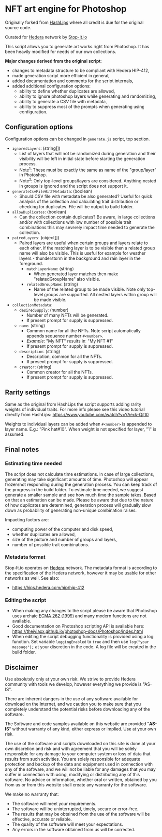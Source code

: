 # NFT art engine for Photoshop
Originally forked from [HashLips](hashlips_art_engine_ps_script) where all credit is due for the original source code.

Curated for [Hedera](https://hedera.com) network by [Stop-It.io](https://stop-it.io)

This script allows you to generate art works right from Photoshop. 
It has been heavily modified for needs of our own collections.

**Major changes derived from the original script**:
- changes to metadata structure to be compliant with Hedera HIP-412,
- made generation script more efficient in general,
- added documentation and comments for the script internals,
- added additional configuration options:
  - ability to define whether duplicates are allowed,
  - ability to ignore photoshop layers while generating and randomizing,
  - ability to generate a CSV file with metadata,
  - ability to suppress most of the prompts when generating using configuration.

## Configuration options
Configuration options can be changed in `generate.js` script, top section.
- `ignoredLayers`: (string[])
  - List of layers that will not be randomized during generation and their visibility will be left in initial state before starting the generation process.
  - Note<sup>1</sup>: These must be exactly the same as name of the "group/layer" in Photoshop.
  - Note<sup>2</sup>: Only top-level groups/layers are considered. Anything nested in groups is ignored and the script does not support it.
- `generateCsvFileWithMetadata`: (boolean)
  - Should CSV file with metadata be also generated? Useful for quick analysis of the collection and calculating trait distribution or checking for duplicates. File will be output to build folder.
- `allowDuplicates`: (boolean)
  - Can the collection contain duplicates? Be aware, in large collections and/or with collections with low number of possible trait combinations this may severely impact time needed to generate the collection.
- `pairedLayers`: (object[])
  - Paired layers are useful when certain groups and layers relate to each other. If the matching layer is to be visible then a related group name will also be visible. This is useful for example for weather layers - thunderstorm in the background and rain layer in the foreground.
    - `matchLayerName`: (string)
      - When generated layer matches then make "relatedGroupName" also visible.
    - `relatedGroupName`: (string)
      - Name of the related group to be made visible. Note only top-level groups are supported. All nested layers within group will be made visible.
- `collectionMetadata`:
  - `desiredSupply`: (number)
    - Number of many NFTs will be generated.
    - If present prompt for supply is suppressed.
  - `name`: (string)
    - Common name for all the NFTs. Note script automatically appends sequence number  `#<number>`.
    - *Example*: "My NFT" results in: "My NFT #1"
    - If present prompt for supply is suppressed.
  - `description`: (string)
    - Description, common for all the NFTs.
    - If present prompt for supply is suppressed.
  - `creator`: (string)
    - Common creator for all the NFTs.
    - If present prompt for supply is suppressed.

## Rarity settings
Same as the original from HashLips the script supports adding rarity weights of individual traits.
For more info please see this video tutorial directly from HashLips: https://www.youtube.com/watch?v=YAexk-Qjtt0

Weights to individual layers can be added when `#<number>` is appended to layer name. E.g.: "Pink hat#10".
When weight is not specified for layer, "1" is assumed.

## Final notes
### Estimating time needed
The script does not calculate time estimations. In case of large collections, generating may take significant amounts of time.
Photoshop will appear frozen/not responding during the generation process. You can keep track of the progress in the build folder.
To estimate time needed, we suggest generate a smaller sample and see how much time the sample takes. Based on that an estimation can be made.
Please be aware that due to the nature of how duplicates are determined, generation process will gradually slow down as probability of generating non-unique combination raises.

Impacting factors are:
 - computing power of the computer and disk speed,
 - whether duplicates are allowed,
 - size of the picture and number of groups and layers,
 - number of possible trait combinations.

### Metadata format
Stop-It.io operates on [Hedera](https://hedera.com) network. The metadata format is according to the specification of the Hedera network, however it may be usable for other networks as well.
See also:
 - https://hips.hedera.com/hip/hip-412

### Editing the script
- When making any changes to the script please be aware that Photoshop uses archaic [ECMA 262 (1999)](https://www.ecma-international.org/wp-content/uploads/ECMA-262_3rd_edition_december_1999.pdf) and many modern functions are not available.
- Good documentation on Photoshop scripting API is available here: https://theiviaxx.github.io/photoshop-docs/Photoshop/index.html
- When editing the script debugging functionality is provided using a log function. Set variable `loggingEnabled` to `true` and then use `log("your message");` at your discretion in the code. A log file will be created in the build folder.

## Disclaimer
Use absolutely only at your own risk. We strive to provide Hedera community with tools we develop, however everything we provide is "AS-IS".

There are inherent dangers in the use of any software available for download on the Internet, and we caution you to make sure that you completely understand the potential risks before downloading any of the software.

The Software and code samples available on this website are provided "**AS-IS**" without warranty of any kind, either express or implied. Use at your own risk.

The use of the software and scripts downloaded on this site is done at your own discretion and risk and with agreement that you will be solely responsible for any damage to your computer system or loss of data that results from such activities. You are solely responsible for adequate protection and backup of the data and equipment used in connection with any of the software, and we will not be liable for any damages that you may suffer in connection with using, modifying or distributing any of this software. No advice or information, whether oral or written, obtained by you from us or from this website shall create any warranty for the software.

We make no warranty that:
- The software will meet your requirements.
- The software will be uninterrupted, timely, secure or error-free.
- The results that may be obtained from the use of the software will be effective, accurate or reliable.
- The quality of the software will meet your expectations.
- Any errors in the software obtained from us will be corrected.